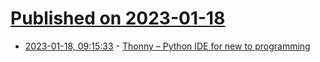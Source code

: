 # [Published on 2023-01-18](index.md)

* [2023-01-18, 09:15:33](https://news.ycombinator.com/item?id=34424854) - [Thonny – Python IDE for new to programming](https://thonny.org)

